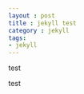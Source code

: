 ```yaml
---
layout : post
title : jekyll test
category : jekyll
tags:
- jekyll
---
```

test
<!-- {{ site }} -->
<!-- {{ page }} -->
<!--description-->

test

